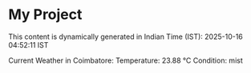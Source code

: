 # My Project

This content is dynamically generated in Indian Time (IST): 2025-10-16 04:52:11 IST


Current Weather in Coimbatore:
Temperature: 23.88 °C
Condition: mist
